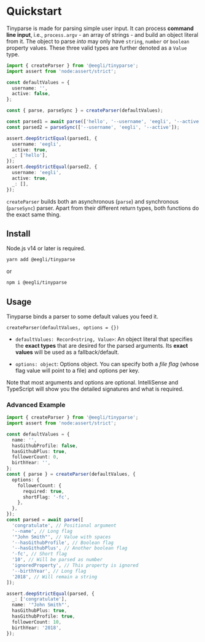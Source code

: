 # Quickstart

Tinyparse is made for parsing simple user input. It can process **command line input**, i.e., `process.argv` - an array of strings - and build an object literal from it. The object to parse _into_ may only have `string`, `number` or `boolean` property values. These three valid types are further denoted as a `Value` type.

```ts
import { createParser } from '@eegli/tinyparse';
import assert from 'node:assert/strict';

const defaultValues = {
  username: '',
  active: false,
};

const { parse, parseSync } = createParser(defaultValues);

const parsed1 = await parse(['hello', '--username', 'eegli', '--active']);
const parsed2 = parseSync(['--username', 'eegli', '--active']);

assert.deepStrictEqual(parsed1, {
  username: 'eegli',
  active: true,
  _: ['hello'],
});
assert.deepStrictEqual(parsed2, {
  username: 'eegli',
  active: true,
  _: [],
});
```

`createParser` builds both an asynchronous (`parse`) and synchronous (`parseSync`) parser. Apart from their different return types, both functions do the exact same thing.

## Install

Node.js v14 or later is required.

```bash
yarn add @eegli/tinyparse
```

or

```bash
npm i @eegli/tinyparse
```

## Usage

Tinyparse binds a parser to some default values you feed it.

`createParser(defaultValues, options = {})`

- `defaultValues: Record<string, Value>`: An object literal that specifies the **exact types** that are desired for the parsed arguments. Its **exact values** will be used as a fallback/default.

- `options: object`: Options object. You can specify both a _file flag_ (whose flag value will point to a file) and options per key.

Note that most arguments and options are optional. IntelliSense and
TypeScript will show you the detailed signatures and what is required.

### Advanced Example

```ts
import { createParser } from '@eegli/tinyparse';
import assert from 'node:assert/strict';

const defaultValues = {
  name: '',
  hasGithubProfile: false,
  hasGithubPlus: true,
  followerCount: 0,
  birthYear: '',
};
const { parse } = createParser(defaultValues, {
  options: {
    followerCount: {
      required: true,
      shortFlag: '-fc',
    },
  },
});
const parsed = await parse([
  'congratulate', // Positional argument
  '--name', // Long flag
  '"John Smith"', // Value with spaces
  '--hasGithubProfile', // Boolean flag
  '--hasGithubPlus', // Another boolean flag
  '-fc', // Short flag
  '10', // Will be parsed as number
  'ignoredProperty', // This property is ignored
  '--birthYear', // Long flag
  '2018', // Will remain a string
]);

assert.deepStrictEqual(parsed, {
  _: ['congratulate'],
  name: '"John Smith"',
  hasGithubPlus: true,
  hasGithubProfile: true,
  followerCount: 10,
  birthYear: '2018',
});
```
